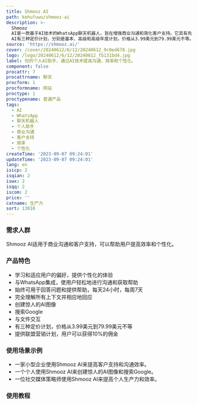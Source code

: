```yaml
---
title: Shmooz AI
path: kehufuwu/shmooz-ai
description: >-
  Shmooz
  AI是一款基于AI技术的WhatsApp聊天机器人，旨在增强商业沟通和简化客户支持。它具有先进的AI功能，可以学习和适应用户的偏好，提供个性化的体验。它可以与WhatsApp集成，使用户轻松地进行沟通和获取帮助。AI助手始终可用于回答问题和提供帮助，每天24小时，每周7天。它完全理解所有上下文并相应地回应。用户可以使用它来创建惊人的AI图像、搜索Google、与文件交互等。Shmooz
  AI有三种定价计划，分别是基本、高级和高级年度计划，价格从3.99美元到79.99美元不等。Shmooz AI还提供联盟营销计划，用户可以获得10%的佣金。
source: 'https://shmooz.ai/'
cover: /cover/20240612/6/12/20240612_9c0ed678.jpg
logo: /logo/20240612/6/12/20240612_fb131bd4.jpg
label: 你的个人AI助手，通过AI技术提高沟通、效率和个性化。
component: false
procattr: 7
procattrname: 聊天
procform: 1
procformname: 网站
proctype: 1
proctypename: 普通产品
tags:
  - AI
  - WhatsApp
  - 聊天机器人
  - 个人助手
  - 商业沟通
  - 客户支持
  - 效率
  - 个性化
createTime: '2023-09-07 09:24:01'
updateTime: '2023-09-07 09:24:01'
lang: en
isicp: 2
isqian: 2
iswx: 2
isqq: 2
iscom: 2
price: ''
catname: 生产力
sort: 13010
---
```




### 需求人群
Shmooz AI适用于商业沟通和客户支持，可以帮助用户提高效率和个性化。

### 产品特色
- 学习和适应用户的偏好，提供个性化的体验
- 与WhatsApp集成，使用户轻松地进行沟通和获取帮助
- 始终可用于回答问题和提供帮助，每天24小时，每周7天
- 完全理解所有上下文并相应地回应
- 创建惊人的AI图像
- 搜索Google
- 与文件交互
- 有三种定价计划，价格从3.99美元到79.99美元不等
- 提供联盟营销计划，用户可以获得10%的佣金

### 使用场景示例
- 一家小型企业使用Shmooz AI来提高客户支持和沟通效率。
- 一个个人使用Shmooz AI来创建惊人的AI图像和搜索Google。
- 一位社交媒体策略师使用Shmooz AI来提高个人生产力和效率。

### 使用教程


  
